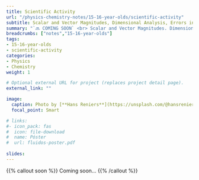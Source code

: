 ```yaml
---
title: Scientific Activity
url: "/physics-chemistry-notes/15-16-year-olds/scientific-activity"
subtitle: Scalar and Vector Magnitudes, Dimensional Analysis, Errors in Measurement and Expression of Results
summary: "`🔜 COMING SOON` <br> Scalar and Vector Magnitudes. Dimensional Analysis. Errors in Measurement. Expression of Results."
breadcrumbs: ["notes","15-16-year-olds"]
tags:
- 15-16-year-olds
- scientific-activity
categories:
- Physics
- Chemistry
weight: 1

# Optional external URL for project (replaces project detail page).
external_link: ""

image:
  caption: Photo by [**Hans Reniers**](https://unsplash.com/@hansreniers) on [Unsplash](https://unsplash.com)
  focal_point: Smart

# links:
#- icon_pack: fas
#  icon: file-download
#  name: Póster
#  url: fluidos-poster.pdf
  
slides: 
---
```


{{% callout soon %}}
Coming soon...
{{% /callout %}}
